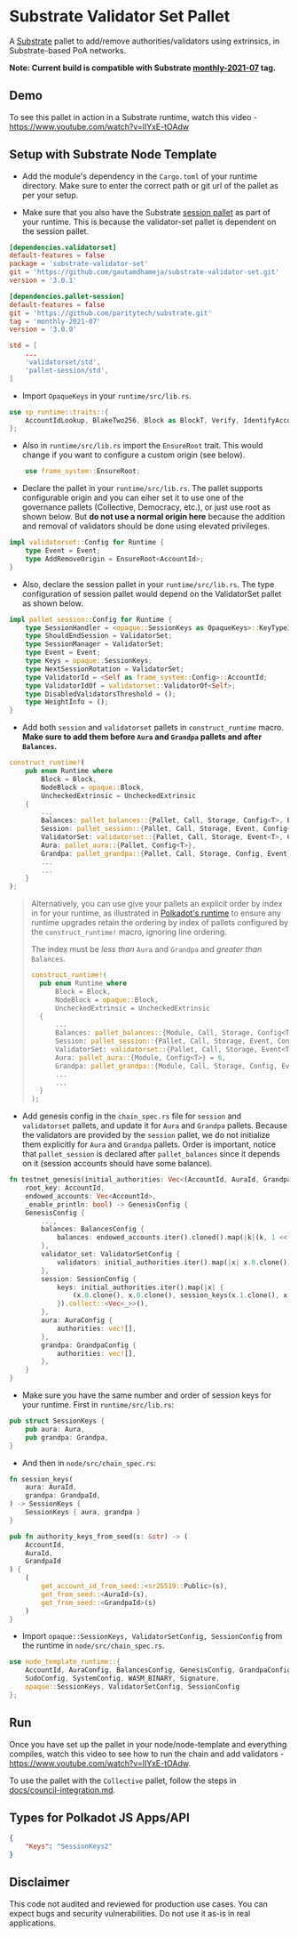 # Substrate Validator Set Pallet

A [Substrate](https://github.com/paritytech/substrate/) pallet to add/remove authorities/validators
using extrinsics, in Substrate-based PoA networks.

**Note: Current build is compatible with Substrate
[monthly-2021-07](https://github.com/paritytech/substrate/releases/tag/monthly-2021-07) tag.**

## Demo

To see this pallet in action in a Substrate runtime, watch this video -
https://www.youtube.com/watch?v=lIYxE-tOAdw

## Setup with Substrate Node Template

-   Add the module's dependency in the `Cargo.toml` of your runtime directory. Make sure to enter
    the correct path or git url of the pallet as per your setup.

-   Make sure that you also have the Substrate
    [session pallet](https://github.com/paritytech/substrate/tree/master/frame/session) as part of
    your runtime. This is because the validator-set pallet is dependent on the session pallet.

```toml
[dependencies.validatorset]
default-features = false
package = 'substrate-validator-set'
git = 'https://github.com/gautamdhameja/substrate-validator-set.git'
version = '3.0.1'

[dependencies.pallet-session]
default-features = false
git = 'https://github.com/paritytech/substrate.git'
tag = 'monthly-2021-07'
version = '3.0.0'
```

```toml
std = [
	...
	'validatorset/std',
	'pallet-session/std',
]
```

-   Import `OpaqueKeys` in your `runtime/src/lib.rs`.

```rust
use sp_runtime::traits::{
	AccountIdLookup, BlakeTwo256, Block as BlockT, Verify, IdentifyAccount, NumberFor, OpaqueKeys
};
```

-   Also in `runtime/src/lib.rs` import the `EnsureRoot` trait. This would change if you want to
    configure a custom origin (see below).

```rust
	use frame_system::EnsureRoot;
```

-   Declare the pallet in your `runtime/src/lib.rs`. The pallet supports configurable origin and you
    can eiher set it to use one of the governance pallets (Collective, Democracy, etc.), or just use
    root as shown below. But **do not use a normal origin here** because the addition and removal of
    validators should be done using elevated privileges.

```rust
impl validatorset::Config for Runtime {
	type Event = Event;
	type AddRemoveOrigin = EnsureRoot<AccountId>;
}
```

-   Also, declare the session pallet in your `runtime/src/lib.rs`. The type configuration of session
    pallet would depend on the ValidatorSet pallet as shown below.

```rust
impl pallet_session::Config for Runtime {
	type SessionHandler = <opaque::SessionKeys as OpaqueKeys>::KeyTypeIdProviders;
	type ShouldEndSession = ValidatorSet;
	type SessionManager = ValidatorSet;
	type Event = Event;
	type Keys = opaque::SessionKeys;
	type NextSessionRotation = ValidatorSet;
	type ValidatorId = <Self as frame_system::Config>::AccountId;
	type ValidatorIdOf = validatorset::ValidatorOf<Self>;
	type DisabledValidatorsThreshold = ();
	type WeightInfo = ();
}
```

-   Add both `session` and `validatorset` pallets in `construct_runtime` macro. **Make sure to add
    them before `Aura` and `Grandpa` pallets and after `Balances`.**

```rust
construct_runtime!(
	pub enum Runtime where
		Block = Block,
		NodeBlock = opaque::Block,
		UncheckedExtrinsic = UncheckedExtrinsic
	{
		...
		Balances: pallet_balances::{Pallet, Call, Storage, Config<T>, Event<T>},
		Session: pallet_session::{Pallet, Call, Storage, Event, Config<T>},
		ValidatorSet: validatorset::{Pallet, Call, Storage, Event<T>, Config<T>},
		Aura: pallet_aura::{Pallet, Config<T>},
		Grandpa: pallet_grandpa::{Pallet, Call, Storage, Config, Event},
		...
		...
	}
);
```

> Alternatively, you can use give your pallets an explicit order by index in for your runtime, as
> illustrated in
> [Polkadot's runtime](https://github.com/paritytech/polkadot/blob/4767814e3d6eb8f95f2673dbe3802034d0858124/runtime/polkadot/src/lib.rs#L997-L1005)
> to ensure any runtime upgrades retain the ordering by index of pallets configured by the
> `construct_runtime!` macro, ignoring line ordering.
>
> The index must be _less than_ `Aura` and `Grandpa` and _greater than_ `Balances`.
>
> ```rust
> construct_runtime!(
> 	pub enum Runtime where
> 		Block = Block,
> 		NodeBlock = opaque::Block,
> 		UncheckedExtrinsic = UncheckedExtrinsic
> 	{
> 		...
> 		Balances: pallet_balances::{Module, Call, Storage, Config<T>, Event<T>} = 3,
> 		Session: pallet_session::{Pallet, Call, Storage, Event, Config<T>} = 4,
> 		ValidatorSet: validatorset::{Pallet, Call, Storage, Event<T>, Config<T>} = 5,
> 		Aura: pallet_aura::{Module, Config<T>} = 6,
> 		Grandpa: pallet_grandpa::{Module, Call, Storage, Config, Event} = 7,
> 		...
> 		...
> 	}
> );
> ```

-   Add genesis config in the `chain_spec.rs` file for `session` and `validatorset` pallets, and
    update it for `Aura` and `Grandpa` pallets. Because the validators are provided by the `session`
    pallet, we do not initialize them explicitly for `Aura` and `Grandpa` pallets. Order is
    important, notice that `pallet_session` is declared after `pallet_balances` since it depends on
    it (session accounts should have some balance).

```rust
fn testnet_genesis(initial_authorities: Vec<(AccountId, AuraId, GrandpaId)>,
	root_key: AccountId,
	endowed_accounts: Vec<AccountId>,
	_enable_println: bool) -> GenesisConfig {
	GenesisConfig {
		...,
		balances: BalancesConfig {
			balances: endowed_accounts.iter().cloned().map(|k|(k, 1 << 60)).collect(),
		},
		validator_set: ValidatorSetConfig {
			validators: initial_authorities.iter().map(|x| x.0.clone()).collect::<Vec<_>>(),
		},
		session: SessionConfig {
			keys: initial_authorities.iter().map(|x| {
				(x.0.clone(), x.0.clone(), session_keys(x.1.clone(), x.2.clone()))
			}).collect::<Vec<_>>(),
		},
		aura: AuraConfig {
			authorities: vec![],
		},
		grandpa: GrandpaConfig {
			authorities: vec![],
		},
	}
}
```

-   Make sure you have the same number and order of session keys for your runtime. First in
    `runtime/src/lib.rs`:

```rust
pub struct SessionKeys {
	pub aura: Aura,
	pub grandpa: Grandpa,
}
```

-   And then in `node/src/chain_spec.rs`:

```rust
fn session_keys(
	aura: AuraId,
	grandpa: GrandpaId,
) -> SessionKeys {
	SessionKeys { aura, grandpa }
}

pub fn authority_keys_from_seed(s: &str) -> (
	AccountId,
	AuraId,
	GrandpaId
) {
	(
		get_account_id_from_seed::<sr25519::Public>(s),
		get_from_seed::<AuraId>(s),
		get_from_seed::<GrandpaId>(s)
	)
}
```

-   Import `opaque::SessionKeys, ValidatorSetConfig, SessionConfig` from the runtime in
    `node/src/chain_spec.rs`.

```rust
use node_template_runtime::{
	AccountId, AuraConfig, BalancesConfig, GenesisConfig, GrandpaConfig,
	SudoConfig, SystemConfig, WASM_BINARY, Signature,
	opaque::SessionKeys, ValidatorSetConfig, SessionConfig
};
```

## Run

Once you have set up the pallet in your node/node-template and everything compiles, watch this video
to see how to run the chain and add validators - https://www.youtube.com/watch?v=lIYxE-tOAdw.

To use the pallet with the `Collective` pallet, follow the steps in
[docs/council-integration.md](./docs/council-integration.md).

## Types for Polkadot JS Apps/API

```json
{
	"Keys": "SessionKeys2"
}
```

## Disclaimer

This code not audited and reviewed for production use cases. You can expect bugs and security
vulnerabilities. Do not use it as-is in real applications.
